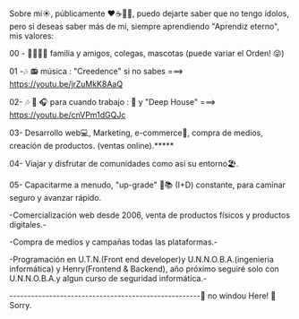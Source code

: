 Sobre mí☀️, públicamente ❤️☕🍦🥃, puedo dejarte saber que no tengo ídolos, pero si deseas saber más de mi, siempre aprendiendo "Aprendiz eterno",  mis valores:

00 - 👨‍👩‍👧‍👧 familia y amigos, colegas, mascotas (puede variar el Orden! 😜)

01 -🎶 📻 música : "Creedence"  si no sabes ===> https://youtu.be/jrZuMkK8AaQ

02- 🎶 🎵 🎧 para cuando trabajo : 🧉 y "Deep House"   ===>  https://youtu.be/cnVPm1dGQJc

03- Desarrollo web💻, Marketing, e-commerce🛒, compra de medios, creación de productos. (ventas online).*****

04- Viajar y disfrutar de comunidades como así su entorno🏖️.

05- Capacitarme a menudo, "up-grade" 📖📚 (I+D) constante, para caminar seguro y avanzar rápido.

-Comercialización web desde 2006, venta de productos físicos y productos digitales.-

-Compra de medios y campañas todas las plataformas.- 

-Programación en U.T.N.(Front end developer)y U.N.N.O.B.A.(ingenieria informática) y Henry(Frontend & Backend), año próximo seguiré solo con U.N.N.O.B.A.y algun curso de seguridad informática.-

-----------------------------------------------------🐧 no windou Here! 🤭 Sorry.
